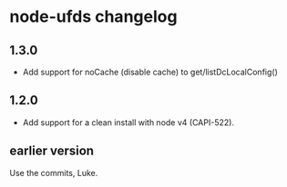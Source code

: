 # node-ufds changelog

## 1.3.0

- Add support for noCache (disable cache) to get/listDcLocalConfig()

## 1.2.0

- Add support for a clean install with node v4 (CAPI-522).

## earlier version

Use the commits, Luke.
